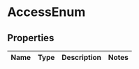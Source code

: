 # AccessEnum


## Properties

Name | Type | Description | Notes
------------ | ------------- | ------------- | -------------



